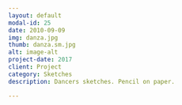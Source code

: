 ```yaml
---
layout: default
modal-id: 25
date: 2010-09-09
img: danza.jpg
thumb: danza.sm.jpg
alt: image-alt
project-date: 2017
client: Project
category: Sketches
description: Dancers sketches. Pencil on paper.

---
```

